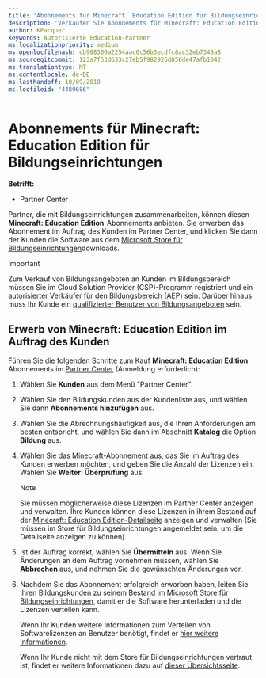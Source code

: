 ```yaml
---
title: 'Abonnements für Minecraft: Education Edition für Bildungseinrichtungen verkaufen'
description: 'Verkaufen Sie Abonnements für Minecraft: Education Edition an qualifizierte Bildungseinrichtungen.'
author: KPacquer
keywords: Autorisierte Education-Partner
ms.localizationpriority: medium
ms.openlocfilehash: cb968300a2254aac6c56b3ecdfc8ac32eb7345a8
ms.sourcegitcommit: 123a7f53d633c27eb5f982926d856de47afb1042
ms.translationtype: MT
ms.contentlocale: de-DE
ms.lasthandoff: 10/09/2018
ms.locfileid: "4489686"
---
```

# <a name="sell-minecraft-education-edition-subscriptions-to-education-customers"></a>Abonnements für Minecraft: Education Edition für Bildungseinrichtungen

**Betrifft:**

-  Partner Center

Partner, die mit Bildungseinrichtungen zusammenarbeiten, können diesen **Minecraft: Education Edition**-Abonnements anbieten. Sie erwerben das Abonnement im Auftrag des Kunden im Partner Center, und klicken Sie dann der Kunden die Software aus dem [Microsoft Store für Bildungseinrichtungen](https://educationstore.microsoft.com)downloads. 

>[!IMPORTANT]
>Zum Verkauf von Bildungsangeboten an Kunden im Bildungsbereich müssen Sie im Cloud Solution Provider (CSP)-Programm registriert und ein [autorisierter Verkäufer für den Bildungsbereich (AEP)](https://www.mepn.com) sein. Darüber hinaus muss Ihr Kunde ein [qualifizierter Benutzer von Bildungsangeboten](http://www.microsoftvolumelicensing.com/DocumentSearch.aspx?Mode=3&DocumentTypeId=7) sein.  

 
## <a name="buy-minecraft-education-edition-on-behalf-of-your-customer"></a>Erwerb von **Minecraft: Education Edition** im Auftrag des Kunden

Führen Sie die folgenden Schritte zum Kauf **Minecraft: Education Edition** Abonnements im [Partner Center](https://partnercenter.microsoft.com/pcv/dashboard/overview
) (Anmeldung erforderlich):

  1.  Wählen Sie **Kunden** aus dem Menü "Partner Center".
  
  2.  Wählen Sie den Bildungskunden aus der Kundenliste aus, und wählen Sie dann **Abonnements hinzufügen** aus.
  
  3.  Wählen Sie die Abrechnungshäufigkeit aus, die Ihren Anforderungen am besten entspricht, und wählen Sie dann im Abschnitt **Katalog** die Option **Bildung** aus.

  4.  Wählen Sie das Minecraft-Abonnement aus, das Sie im Auftrag des Kunden erwerben möchten, und geben Sie die Anzahl der Lizenzen ein. Wählen Sie **Weiter: Überprüfung** aus.

      >[!NOTE]
      >Sie müssen möglicherweise diese Lizenzen im Partner Center anzeigen und verwalten. Ihre Kunden können diese Lizenzen in ihrem Bestand auf der [Minecraft: Education Edition-Detailseite](https://educationstore.microsoft.com/en-us/store/details/minecraft-education-edition/9nblggh4r2r6) anzeigen und verwalten (Sie müssen im Store für Bildungseinrichtungen angemeldet sein, um die Detailseite anzeigen zu können). 

  5.  Ist der Auftrag korrekt, wählen Sie **Übermitteln** aus. Wenn Sie Änderungen an dem Auftrag vornehmen müssen, wählen Sie **Abbrechen** aus, und nehmen Sie die gewünschten Änderungen vor.   

  6.  Nachdem Sie das Abonnement erfolgreich erworben haben, leiten Sie Ihren Bildungskunden zu seinem Bestand im [Microsoft Store für Bildungseinrichtungen](https://educationstore.microsoft.com), damit er die Software herunterladen und die Lizenzen verteilen kann.

      Wenn Ihr Kunden weitere Informationen zum Verteilen von Softwarelizenzen an Benutzer benötigt, findet er [hier weitere Informationen](https://docs.microsoft.com/education/windows/school-get-minecraft#distribute-minecraft).  
  
      Wenn Ihr Kunde nicht mit dem Store für Bildungseinrichtungen vertraut ist, findet er weitere Informationen dazu auf [dieser Übersichtsseite](https://docs.microsoft.com/microsoft-store/windows-store-for-business-overview).  

      

